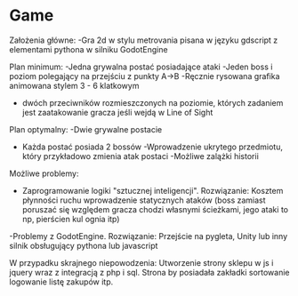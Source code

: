# Game


Założenia główne:
-Gra 2d w stylu metrovania pisana w języku gdscript z elementami pythona w silniku GodotEngine


Plan minimum:
-Jedna grywalna postać posiadające ataki
-Jeden boss i poziom polegający na przejściu z punkty A->B
-Ręcznie rysowana grafika animowana stylem 3 - 6 klatkowym
- dwóch przeciwników rozmieszczonych na poziomie, których zadaniem jest zaatakowanie gracza jeśli wejdą w Line of Sight

Plan optymalny:
-Dwie grywalne postacie
- Każda postać posiada 2 bossów
-Wprowadzenie ukrytego przedmiotu, który przykładowo zmienia atak postaci
-Możliwe zalążki historii

Możliwe problemy:
- Zaprogramowanie logiki "sztucznej inteligencji". Rozwiązanie: Kosztem płynności ruchu wprowadzenie statycznych ataków (boss zamiast poruszać się względem gracza chodzi własnymi ścieżkami, jego ataki to np, pierścien kul ognia itp)

-Problemy z GodotEngine. Rozwiązanie: Przejście na pygleta, Unity lub inny silnik obsługujący pythona lub javascript






W przypadku skrajnego niepowodzenia:
Utworzenie strony sklepu w js i jquery wraz z integracją z php i sql. Strona by posiadała zakładki sortowanie logowanie listę zakupów itp. 

